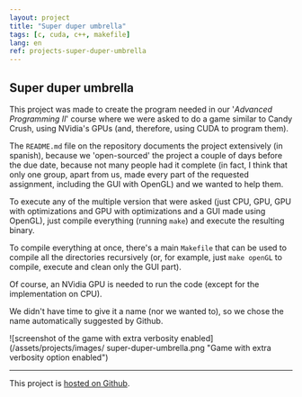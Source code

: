 ```yaml
---
layout: project
title: "Super duper umbrella"
tags: [c, cuda, c++, makefile]
lang: en
ref: projects-super-duper-umbrella
---
```


## Super duper umbrella

This project was made to create the program needed in our '_Advanced Programming II_'
course where we were asked to do a game similar to Candy Crush, using NVidia's GPUs (and,
therefore, using CUDA to program them).

The `README.md` file on the repository documents the project extensively (in spanish),
because we 'open-sourced' the project a couple of days before the due date, because not
many people had it complete (in fact, I think that only one group, apart from us, made
every part of the requested assignment, including the GUI with OpenGL) and we wanted to
help them.

To execute any of the multiple version that were asked (just CPU, GPU, GPU with
optimizations and GPU with optimizations and a GUI made using OpenGL), just compile
everything (running `make`) and execute the resulting binary.

To compile everything at once, there's a main `Makefile` that can be used to compile all
the directories recursively (or, for example, just `make openGL` to compile, execute and
clean only the GUI part).


Of course, an NVidia GPU is needed to run the code (except for the implementation on
CPU).


We didn't have time to give it a name (nor we wanted to), so we chose the name
automatically suggested by Github.

![screenshot of the game with extra verbosity enabled](/assets/projects/images/
super-duper-umbrella.png "Game with extra verbosity option enabled")

----

This project is [hosted on Github](https://github.com/Foo-Manroot/super-duper-umbrella).

